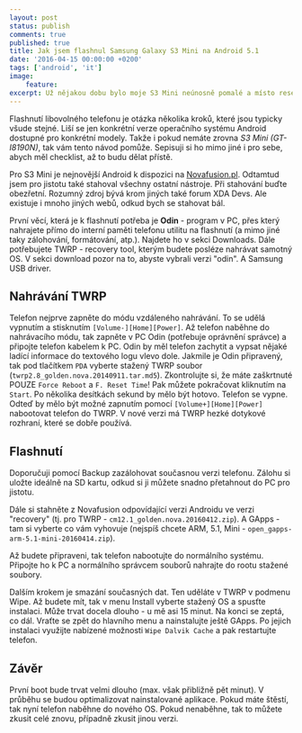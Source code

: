 ```yaml
---
layout: post
status: publish
comments: true
published: true
title: Jak jsem flashnul Samsung Galaxy S3 Mini na Android 5.1
date: '2016-04-15 00:00:00 +0200'
tags: ['android', 'it']
image:
    feature: 
excerpt: Už nějakou dobu bylo moje S3 Mini neúnosně pomalé a místo resetu do továrního nastavení jsem chtěl zkusit flashnout. 
---
```


Flashnutí libovolného telefonu je otázka několika kroků, které jsou typicky všude stejné. Liší se jen konkrétní verze operačního systému Android dostupné pro konkrétní modely. Takže i pokud nemáte zrovna *S3 Mini (GT-I8190N)*, tak vám tento návod pomůže. Sepisuji si ho mimo jiné i pro sebe, abych měl checklist, až to budu dělat přístě.  

Pro S3 Mini je nejnovější Android k dispozici na [Novafusion.pl](http://www.novafusion.pl/). Odtamtud jsem pro jistotu také stahoval všechny ostatní nástroje. Při stahování buďte obezřetní. Rozumný zdroj bývá krom jiných také forum XDA Devs. Ale existuje i mnoho jiných webů, odkud bych se stahovat bál.  



První věcí, která je k flashnutí potřeba je **Odin** - program v PC, přes který nahrajete přímo do interní paměti telefonu utilitu na flashnutí (a mimo jiné taky zálohování, formátování, atp.). Najdete ho v sekci Downloads. Dále potřebujete TWRP - recovery tool, kterým budete posléze nahrávat samotný OS. V sekci download pozor na to, abyste vybrali verzi "odin". A Samsung USB driver. 

## Nahrávání TWRP

Telefon nejprve zapněte do módu vzdáleného nahrávání. To se udělá vypnutím a stisknutím `[Volume-][Home][Power]`. Až telefon naběhne do nahrávacího módu, tak zapněte v PC Odin (potřebuje oprávnění správce) a připojte telefon kabelem k PC. Odin by měl telefon zachytit a vypsat nějaké ladící informace do textového logu vlevo dole. Jakmile je Odin připravený, tak pod tlačítkem `PDA` vyberte stažený TWRP soubor (`twrp2.8_golden.nova.20140911.tar.md5`). Zkontrolujte si, že máte zaškrtnuté POUZE `Force Reboot` a `F. Reset Time`! Pak můžete pokračovat kliknutím na `Start`. Po několika desítkách sekund by mělo být hotovo. Telefon se vypne. Odteď by mělo být možné zapnutím pomocí `[Volume+][Home][Power]` nabootovat telefon do TWRP. V nové verzi má TWRP hezké dotykové rozhraní, které se dobře používá.

## Flashnutí  

Doporučuji pomocí Backup zazálohovat současnou verzi telefonu. Zálohu si uložte ideálně na SD kartu, odkud si ji můžete snadno přetahnout do PC pro jistotu. 

Dále si stahněte z Novafusion odpovídající verzi Androidu ve verzi "recovery" (tj. pro TWRP - `cm12.1_golden.nova.20160412.zip`). A GApps - tam si vyberte co vám vyhovuje (nejspíš chcete ARM, 5.1, Mini - `open_gapps-arm-5.1-mini-20160414.zip`).  

Až budete připraveni, tak telefon nabootujte do normálního systému. Připojte ho k PC a normálního správcem souborů nahrajte do rootu stažené soubory. 

Dalším krokem je smazání současných dat. Ten uděláte v TWRP v podmenu Wipe. Až budete mít, tak v menu Install vyberte stažený OS a spusťte instalaci. Může trvat docela dlouho - u mě asi 15 minut. Na konci se zeptá, co dál. Vraťte se zpět do hlavního menu a nainstalujte ještě GApps. Po jejich instalaci využijte nabízené možnosti `Wipe Dalvik Cache` a pak restartujte telefon. 

## Závěr 

První boot bude trvat velmi dlouho (max. však přibližně pět minut). V průběhu se budou optimalizovat nainstalované aplikace. Pokud máte štěstí, tak nyní telefon naběhne do nového OS. Pokud nenaběhne, tak to můžete zkusit celé znovu, případně zkusit jinou verzi.  
